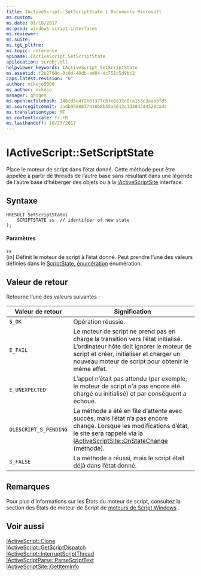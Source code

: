 ```yaml
---
title: IActiveScript::SetScriptState | Documents Microsoft
ms.custom: 
ms.date: 01/18/2017
ms.prod: windows-script-interfaces
ms.reviewer: 
ms.suite: 
ms.tgt_pltfrm: 
ms.topic: reference
apiname: IActiveScript.SetScriptState
apilocation: scrobj.dll
helpviewer_keywords: IActiveScript_SetScriptState
ms.assetid: f2b2700c-0c8d-40db-ad84-dc751c5d9bc2
caps.latest.revision: "6"
author: mikejo5000
ms.author: mikejo
manager: ghogen
ms.openlocfilehash: 146cd5e4f2b6137fc6fe6e32e8ca153c3aab8fd5
ms.sourcegitcommit: aadb9588877418b8b55a5612c1d3842d4520ca4c
ms.translationtype: MT
ms.contentlocale: fr-FR
ms.lasthandoff: 10/27/2017
---
```

# <a name="iactivescriptsetscriptstate"></a>IActiveScript::SetScriptState
Place le moteur de script dans l’état donné. Cette méthode peut être appelée à partir de threads de l’autre base sans résultant dans une légende de l’autre base d’héberger des objets ou à la [IActiveScriptSite](../../winscript/reference/iactivescriptsite.md) interface.  
  
## <a name="syntax"></a>Syntaxe  
  
```  
HRESULT SetScriptState(  
    SCRIPTSTATE ss  // identifier of new state  
);  
```  
  
#### <a name="parameters"></a>Paramètres  
 `ss`  
 [in] Définit le moteur de script à l’état donné. Peut prendre l’une des valeurs définies dans le [ScriptState, énumération](../../winscript/reference/scriptstate-enumeration.md) énumération.  
  
## <a name="return-value"></a>Valeur de retour  
 Retourne l’une des valeurs suivantes :  
  
|Valeur de retour|Signification|  
|------------------|-------------|  
|`S_OK`|Opération réussie.|  
|`E_FAIL`|Le moteur de script ne prend pas en charge la transition vers l’état initialisé. L’ordinateur hôte doit ignorer le moteur de script et créer, initialiser et charger un nouveau moteur de script pour obtenir le même effet.|  
|`E_UNEXPECTED`|L’appel n’était pas attendu (par exemple, le moteur de script n'a pas encore été chargé ou initialisé) et par conséquent a échoué.|  
|`OLESCRIPT_S_PENDING`|La méthode a été en file d’attente avec succès, mais l’état n’a pas encore changé. Lorsque les modifications d’état, le site sera rappelé via la [IActiveScriptSite::OnStateChange](../../winscript/reference/iactivescriptsite-onstatechange.md) (méthode).|  
|`S_FALSE`|La méthode a réussi, mais le script était déjà dans l’état donné.|  
  
## <a name="remarks"></a>Remarques  
 Pour plus d’informations sur les États du moteur de script, consultez la section des États de moteur de Script de [moteurs de Script Windows](../../winscript/windows-script-engines.md) .  
  
## <a name="see-also"></a>Voir aussi  
 [IActiveScript::Clone](../../winscript/reference/iactivescript-clone.md)   
 [IActiveScript::GetScriptDispatch](../../winscript/reference/iactivescript-getscriptdispatch.md)   
 [IActiveScript::InterruptScriptThread](../../winscript/reference/iactivescript-interruptscriptthread.md)   
 [IActiveScriptParse::ParseScriptText](../../winscript/reference/iactivescriptparse-parsescripttext.md)   
 [IActiveScriptSite::GetItemInfo](../../winscript/reference/iactivescriptsite-getiteminfo.md)